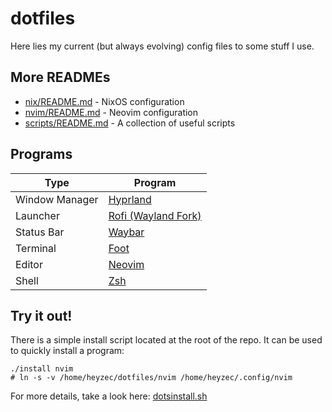 # dotfiles

Here lies my current (but always evolving) config files to some stuff I use.


## More READMEs
- [nix/README.md](nix) - NixOS configuration
- [nvim/README.md](nvim) - Neovim configuration
- [scripts/README.md](scripts) - A collection of useful scripts



## Programs
|Type|Program|
|---|---|
|Window Manager|[Hyprland](https://github.com/hyprwm/Hyprland)|
|Launcher|[Rofi (Wayland Fork)](https://github.com/lbonn/rofi)|
|Status Bar|[Waybar](https://github.com/Alexays/Waybar)|
|Terminal|[Foot](https://codeberg.org/dnkl/foot)|
|Editor|[Neovim](https://github.com/neovim/neovim)|
|Shell|[Zsh](https://github.com/zsh-users/zsh)|

## Try it out!
There is a simple install script located at the root of the repo. It can be used to quickly install a program:
```
./install nvim
# ln -s -v /home/heyzec/dotfiles/nvim /home/heyzec/.config/nvim
```
For more details, take a look here: [dotsinstall.sh](scripts/dotsinstall)

